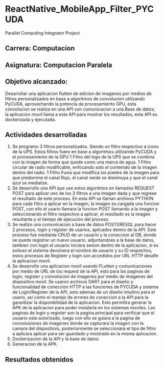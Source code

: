 # ReactNative_MobileApp_Filter_PYCUDA
 Parallel Computing Integrator Project

 ## Carrera: Computacion

 ## Asignatura: Computacion Paralela

 ## Objetivo alcanzado: 
Desarrollar una aplicacion flutten de edicion de imagenes por medios de filtros personalizados en base a algoritmos de convolucion utilizando PyCUDA, aprovechando la potencia de procesamiento GPU, esta convolucion se realiza en una API con comunicacion a una Base de datos; la aplicacion movil llama a esta API para mostrar los resultados, esta API es dockerizada y ejecutada.

## Actividades desarrolladas
1. Se programo 3 filtros personalizados. Siendo un filtro respectivo a icono de la UPS. Estos filtros fuero en base a algoritmos utilizando PyCUDA y el procesamiento de la GPU
   1 Filtro del logo de la UPS que se combina con la imagen de forma que quede como una marca de agua.
   1 Filtro circular de radio modificable, enfocando solo el contenido de la imagen dentro del radio.
   1 Filtro Fuxia que modifica los pixeles de la imagen para que predomine el canal Rojo, el canal verde se disminuya y que el canal azul se medialize.
3. Se desarrollo una API que use estos algoritmos en llamados REQUEST POST para aplicar uno de los 3 filtros a una imagen dada y que regrese el resultado de este proceso.
   En esta API se llaman archivos PYTHON para cada filtro a aplicar en la imagen, la imagen es cargada una funcion POST, con ello el usario llamara la funcion POST llamando a la imagen y seleccionando el filtro respectivo a aplicar, el resultado es la imagen resultante y el tiempo de ejecucion del proceso.
5. Se realizo una comunicacion a base de datos POSTGRESQL para hacer 2 procesos, login y register de usarios, aplicados dentro de la API.
   Este proceso fue mediante CRUD de un usuario y la coneccion al DB, donde se puede registrar un nuevo usuario, adjuntandoes a la base de datos, tambien con login el usuario iniciara sesion dentro de la aplicacion, si es exitoso el sistema devolvera el nombre de usuario y su ID respectivo, estos procesos de Register y login son accedidos por URL HTTP desdfe la aplicacion movil.
7. Se desarrollo una aplicacion movil usando FLutten y comunicaciones por medio de URL de los request de la API, esto para las paginas de login, register y convolucion de imagenes por medio de imagenes del dispositivo movil.
   Se usaron archivos DART para el diseño y funcionalidad de coneccion HTTP a las funciones de PYCUDA y sistema de Login/Register de la API, esto ademas de un diseño intuitivo para el usario, asi como el manejo de errores de coneccion a la API para la garantizar la disponibilidad de la aplicacion. Esto permitira generar la APK de la aplicacion para poder instalarla en los sistemas moviles. Las paginas de login y register son la pagina principal para verificar que el usuario este autorizado, luego con ello se guiara a la pagina de convolusiones de imagenes donde se capturara la imagen con la camara del dispositovo, posteriormente se seleccionara el tipo de filtro a aplicara aplicar para ser guardado y mostrado en la misma aplicacion.
9. Dockerizacion de la API y la base de datos.
10. Generacion de la APK.

## Resultados obtenidos
